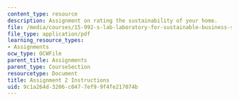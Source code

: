 ```yaml
---
content_type: resource
description: Assignment on rating the sustainability of your home.
file: /media/courses/15-992-s-lab-laboratory-for-sustainable-business-spring-2008/9c1a264d3206c0477ef99f4fe217074b_assn_2.pdf
file_type: application/pdf
learning_resource_types:
- Assignments
ocw_type: OCWFile
parent_title: Assignments
parent_type: CourseSection
resourcetype: Document
title: Assignment 2 Instructions
uid: 9c1a264d-3206-c047-7ef9-9f4fe217074b
---
```

